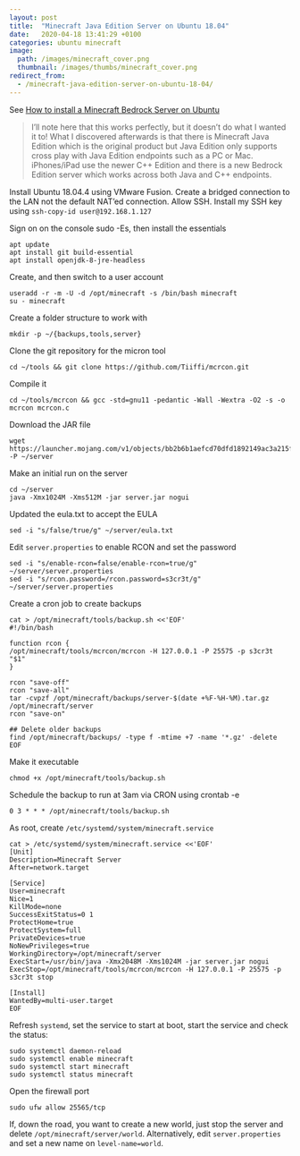```yaml
---
layout: post
title:  "Minecraft Java Edition Server on Ubuntu 18.04"
date:   2020-04-18 13:41:29 +0100
categories: ubuntu minecraft
image:
  path: /images/minecraft_cover.png
  thumbnail: /images/thumbs/minecraft_cover.png
redirect_from:
  - /minecraft-java-edition-server-on-ubuntu-18-04/
---
```

See [How to install a Minecraft Bedrock Server on Ubuntu](https://linuxize.com/post/how-to-install-minecraft-server-on-ubuntu-18-04/)

> I’ll note here that this works perfectly, but it doesn’t do what I wanted it to! What I discovered afterwards is that there is Minecraft Java Edition which is the original product but Java Edition only supports cross play with Java Edition endpoints such as a PC or Mac. iPhones/iPad use the newer C++ Edition and there is a new Bedrock Edition server which works across both Java and C++ endpoints.

Install Ubuntu 18.04.4 using VMware Fusion.  Create a bridged connection to the LAN not the default NAT’ed connection.  Allow SSH. Install my SSH key using `ssh-copy-id user@192.168.1.127`

Sign on on the console sudo -Es, then install the essentials

    apt update
    apt install git build-essential
    apt install openjdk-8-jre-headless

Create, and then switch to a user account

    useradd -r -m -U -d /opt/minecraft -s /bin/bash minecraft
    su - minecraft

Create a folder structure to work with

    mkdir -p ~/{backups,tools,server}

Clone the git repository for the micron tool

    cd ~/tools && git clone https://github.com/Tiiffi/mcrcon.git

Compile it

    cd ~/tools/mcrcon && gcc -std=gnu11 -pedantic -Wall -Wextra -O2 -s -o mcrcon mcrcon.c

Download the JAR file

    wget  https://launcher.mojang.com/v1/objects/bb2b6b1aefcd70dfd1892149ac3a215f6c636b07/server.jar  -P ~/server

Make an initial run on the server

    cd ~/server
    java -Xmx1024M -Xms512M -jar server.jar nogui

Updated the eula.txt to accept the EULA

    sed -i "s/false/true/g" ~/server/eula.txt

Edit `server.properties` to enable RCON and set the password

    sed -i "s/enable-rcon=false/enable-rcon=true/g" ~/server/server.properties
    sed -i "s/rcon.password=/rcon.password=s3cr3t/g" ~/server/server.properties

Create a cron job to create backups

    cat > /opt/minecraft/tools/backup.sh <<'EOF'
    #!/bin/bash

    function rcon {
    /opt/minecraft/tools/mcrcon/mcrcon -H 127.0.0.1 -P 25575 -p s3cr3t "$1"
    }

    rcon "save-off"
    rcon "save-all"
    tar -cvpzf /opt/minecraft/backups/server-$(date +%F-%H-%M).tar.gz /opt/minecraft/server
    rcon "save-on"

    ## Delete older backups
    find /opt/minecraft/backups/ -type f -mtime +7 -name '*.gz' -delete
    EOF

Make it executable

    chmod +x /opt/minecraft/tools/backup.sh

Schedule the backup to run at 3am via CRON using crontab -e

    0 3 * * * /opt/minecraft/tools/backup.sh
    
As root, create `/etc/systemd/system/minecraft.service`

    cat > /etc/systemd/system/minecraft.service <<'EOF'
    [Unit]
    Description=Minecraft Server
    After=network.target

    [Service]
    User=minecraft
    Nice=1
    KillMode=none
    SuccessExitStatus=0 1
    ProtectHome=true
    ProtectSystem=full
    PrivateDevices=true
    NoNewPrivileges=true
    WorkingDirectory=/opt/minecraft/server
    ExecStart=/usr/bin/java -Xmx2048M -Xms1024M -jar server.jar nogui
    ExecStop=/opt/minecraft/tools/mcrcon/mcrcon -H 127.0.0.1 -P 25575 -p s3cr3t stop

    [Install]
    WantedBy=multi-user.target
    EOF

Refresh `systemd`, set the service to start at boot, start the service and check the status:

    sudo systemctl daemon-reload
    sudo systemctl enable minecraft
    sudo systemctl start minecraft
    sudo systemctl status minecraft

Open the firewall port

    sudo ufw allow 25565/tcp

If, down the road, you want to create a new world, just stop the server and delete `/opt/minecraft/server/world`. Alternatively, edit `server.properties` and set a new name on `level-name=world`.

